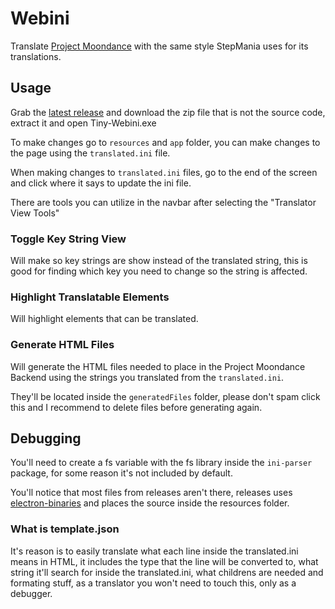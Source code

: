 # Webini

Translate [Project Moondance](https://projectmoon.dance/) with the same style StepMania uses for its translations.

## Usage

Grab the [latest release](https://github.com/Tiny-Foxes/Tiny-Webini/releases) and download the zip file that is not the source code, extract it and open Tiny-Webini.exe

To make changes go to `resources` and `app` folder, you can make changes to the page using the `translated.ini` file.

When making changes to `translated.ini` files, go to the end of the screen and click where it says to update the ini file.

There are tools you can utilize in the navbar after selecting the "Translator View Tools"

### Toggle Key String View

Will make so key strings are show instead of the translated string, this is good for finding which key you need to change so the string is affected.

### Highlight Translatable Elements

Will highlight elements that can be translated.
### Generate HTML Files

Will generate the HTML files needed to place in the Project Moondance Backend using the strings you translated from the `translated.ini`.

They'll be located inside the `generatedFiles` folder, please don't spam click this and I recommend to delete files before generating again.
## Debugging

You'll need to create a fs variable with the fs library inside the ``ini-parser`` package, for some reason it's not included by default.

You'll notice that most files from releases aren't there, releases uses [electron-binaries](https://github.com/electron/electron/releases) and places the source inside the resources folder.

### What is template.json

It's reason is to easily translate what each line inside the translated.ini means in HTML, it includes the type that the line will be converted to, what string it'll search for inside the translated.ini, what childrens are needed and formating stuff, as a translator you won't need to touch this, only as a debugger.